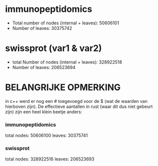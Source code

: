 # immunopeptidomics

- Total number of nodes (internal + leaves): 50606101
- Number of leaves: 30375742


# swissprot (var1 & var2)
- total Number of nodes (internal + leaves): 328922518
- Number of leaves: 206523694




# BELANGRIJKE OPMERKING
in c++ werd er nog een # toegevoegd voor de $ (wat de waarden van hierboven zijn). De effectieve aantallen in rust (waar dit dus niet gebeurt zijn) zijn een heel klein beetje anders:

### immunopeptidomics
total nodes: 50606100
leaves: 30375741

### swissprot
total nodes: 328922516
leaves: 206523693